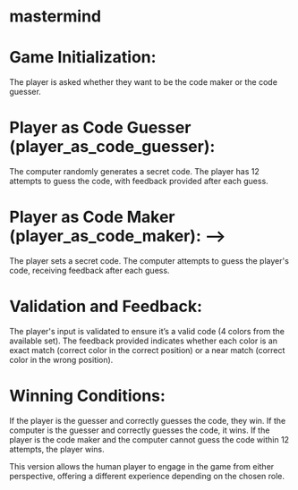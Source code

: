 # mastermind

# Game Initialization:

The player is asked whether they want to be the code maker or the code guesser.

# Player as Code Guesser (player_as_code_guesser):

The computer randomly generates a secret code.
The player has 12 attempts to guess the code, with feedback provided after each guess.

# Player as Code Maker (player_as_code_maker): -->

The player sets a secret code. The computer attempts to guess the player's code, receiving feedback after each guess.

# Validation and Feedback:

The player's input is validated to ensure it’s a valid code (4 colors from the available set). The feedback provided indicates whether each color is an exact match (correct color in the correct position) or a near match (correct color in the wrong position).

# Winning Conditions:

If the player is the guesser and correctly guesses the code, they win.
If the computer is the guesser and correctly guesses the code, it wins.
If the player is the code maker and the computer cannot guess the code within 12 attempts, the player wins.

This version allows the human player to engage in the game from either perspective, offering a different experience depending on the chosen role.
